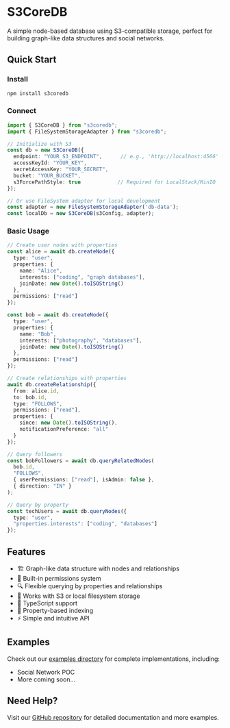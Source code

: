 # S3CoreDB

A simple node-based database using S3-compatible storage, perfect for building graph-like data structures and social networks.

## Quick Start

### Install

```bash
npm install s3coredb
```

### Connect

```typescript
import { S3CoreDB } from "s3coredb";
import { FileSystemStorageAdapter } from "s3coredb";

// Initialize with S3
const db = new S3CoreDB({
  endpoint: "YOUR_S3_ENDPOINT",      // e.g., 'http://localhost:4566' for LocalStack
  accessKeyId: "YOUR_KEY",
  secretAccessKey: "YOUR_SECRET",
  bucket: "YOUR_BUCKET",
  s3ForcePathStyle: true            // Required for LocalStack/MinIO
});

// Or use FileSystem adapter for local development
const adapter = new FileSystemStorageAdapter('db-data');
const localDb = new S3CoreDB(s3Config, adapter);
```

### Basic Usage

```typescript
// Create user nodes with properties
const alice = await db.createNode({
  type: "user",
  properties: { 
    name: "Alice",
    interests: ["coding", "graph databases"],
    joinDate: new Date().toISOString()
  },
  permissions: ["read"]
});

const bob = await db.createNode({
  type: "user",
  properties: { 
    name: "Bob",
    interests: ["photography", "databases"],
    joinDate: new Date().toISOString()
  },
  permissions: ["read"]
});

// Create relationships with properties
await db.createRelationship({
  from: alice.id,
  to: bob.id,
  type: "FOLLOWS",
  permissions: ["read"],
  properties: {
    since: new Date().toISOString(),
    notificationPreference: "all"
  }
});

// Query followers
const bobFollowers = await db.queryRelatedNodes(
  bob.id,
  "FOLLOWS",
  { userPermissions: ["read"], isAdmin: false },
  { direction: "IN" }
);

// Query by property
const techUsers = await db.queryNodes({
  type: "user",
  "properties.interests": ["coding", "databases"]
});
```

## Features

- 🏗️ Graph-like data structure with nodes and relationships
- 🔐 Built-in permissions system
- 🔍 Flexible querying by properties and relationships
- 💾 Works with S3 or local filesystem storage
- 🔄 TypeScript support
- 📑 Property-based indexing
- ⚡ Simple and intuitive API

## Examples

Check out our [examples directory](examples/) for complete implementations, including:
- Social Network POC
- More coming soon...

## Need Help?

Visit our [GitHub repository](https://github.com/TylorMayfield/s3coredb) for detailed documentation and more examples.
